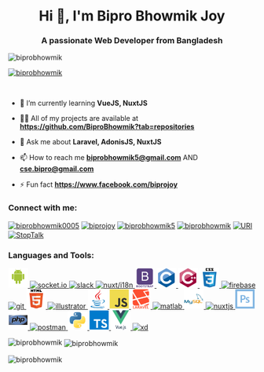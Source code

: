 <h1 align="center">Hi 👋, I'm Bipro Bhowmik Joy</h1>
<h3 align="center">A passionate Web Developer from Bangladesh</h3>

<p align="left"> <img src="https://komarev.com/ghpvc/?username=biprobhowmik&label=Profile%20views&color=0e75b6&style=flat" alt="biprobhowmik" /> </p>

<p align="left"> <a href="https://github.com/ryo-ma/github-profile-trophy"><img src="https://github-profile-trophy.vercel.app/?username=biprobhowmik" alt="biprobhowmik" /></a> </p>

<p align="left"> <a href="https://twitter.com/" target="blank"><img src="https://img.shields.io/twitter/follow/?logo=twitter&style=for-the-badge" alt="" /></a> </p>

- 🌱 I’m currently learning **VueJS, NuxtJS**

- 👨‍💻 All of my projects are available at **https://github.com/BiproBhowmik?tab=repositories**

- 💬 Ask me about **Laravel, AdonisJS, NuxtJS**

- 📫 How to reach me **biprobhowmik5@gmail.com** AND **cse.bipro@gmail.com**

- ⚡ Fun fact **https://www.facebook.com/biprojoy**

<h3 align="left">Connect with me:</h3>
<p align="left">
<a href="https://linkedin.com/in/biprobhowmik0005" target="blank"><img align="center" src="https://raw.githubusercontent.com/rahuldkjain/github-profile-readme-generator/master/src/images/icons/Social/linked-in-alt.svg" alt="biprobhowmik0005" height="30" width="40" /></a>
<a href="https://fb.com/biprojoy" target="blank"><img align="center" src="https://raw.githubusercontent.com/rahuldkjain/github-profile-readme-generator/master/src/images/icons/Social/facebook.svg" alt="biprojoy" height="30" width="40" /></a>
<a href="https://www.codechef.com/users/biprobhowmik5" target="blank"><img align="center" src="https://cdn.jsdelivr.net/npm/simple-icons@3.1.0/icons/codechef.svg" alt="biprobhowmik5" height="30" width="40" /></a>
<a href="https://codeforces.com/profile/biprobhowmik" target="blank"><img align="center" src="https://raw.githubusercontent.com/rahuldkjain/github-profile-readme-generator/master/src/images/icons/Social/codeforces.svg" alt="biprobhowmik" height="30" width="40" /></a>
<a href="https://www.beecrowd.com.br/judge/en/profile/149554" target="blank"><img align="center" src="https://i.ytimg.com/vi/VzOhnK0CuiE/maxresdefault.jpg" alt="URI" height="30" width="40" /></a>
 <a href="https://www.stopstalk.com/user/profile/Bipro_Bhowmik" target="blank"><img align="center" src="https://www.stopstalk.com/static/images/stopstalk-logo.png" alt="StopTalk" height="30" width="40" /></a>
</p>

<h3 align="left">Languages and Tools:</h3>
<p align="left"> <a href="https://developer.android.com" target="_blank" rel="noreferrer"> <img src="https://raw.githubusercontent.com/devicons/devicon/master/icons/android/android-original-wordmark.svg" alt="android" width="40" height="40"/> </a>
 <a href="https://socket.io/" target="_blank" rel="noreferrer"> <img src="https://cdn.onlinewebfonts.com/svg/img_238853.png" alt="socket.io" width="40" height="40"/> </a>
 <a href="https://slack.com/" target="_blank" rel="noreferrer"> <img src="https://www.howtogeek.com/wp-content/uploads/2019/06/slack_logo.png?height=200p&trim=2,2,2,2" alt="slack" width="40" height="40"/> </a>
  <a href="https://i18n.nuxtjs.org/" target="_blank" rel="noreferrer"> <img src="https://i18n.nuxtjs.org/preview-dark.png" alt="nuxt/i18n" width="40" height="40"/> </a>
 <a href="https://getbootstrap.com" target="_blank" rel="noreferrer"> <img src="https://raw.githubusercontent.com/devicons/devicon/master/icons/bootstrap/bootstrap-plain-wordmark.svg" alt="bootstrap" width="40" height="40"/> </a> <a href="https://www.cprogramming.com/" target="_blank" rel="noreferrer"> <img src="https://raw.githubusercontent.com/devicons/devicon/master/icons/c/c-original.svg" alt="c" width="40" height="40"/> </a> <a href="https://www.w3schools.com/cpp/" target="_blank" rel="noreferrer"> <img src="https://raw.githubusercontent.com/devicons/devicon/master/icons/cplusplus/cplusplus-original.svg" alt="cplusplus" width="40" height="40"/> </a> <a href="https://www.w3schools.com/css/" target="_blank" rel="noreferrer"> <img src="https://raw.githubusercontent.com/devicons/devicon/master/icons/css3/css3-original-wordmark.svg" alt="css3" width="40" height="40"/> </a> <a href="https://firebase.google.com/" target="_blank" rel="noreferrer"> <img src="https://www.vectorlogo.zone/logos/firebase/firebase-icon.svg" alt="firebase" width="40" height="40"/> </a> <a href="https://git-scm.com/" target="_blank" rel="noreferrer"> <img src="https://www.vectorlogo.zone/logos/git-scm/git-scm-icon.svg" alt="git" width="40" height="40"/> </a> <a href="https://www.w3.org/html/" target="_blank" rel="noreferrer"> <img src="https://raw.githubusercontent.com/devicons/devicon/master/icons/html5/html5-original-wordmark.svg" alt="html5" width="40" height="40"/> </a> <a href="https://www.adobe.com/in/products/illustrator.html" target="_blank" rel="noreferrer"> <img src="https://www.vectorlogo.zone/logos/adobe_illustrator/adobe_illustrator-icon.svg" alt="illustrator" width="40" height="40"/> </a> <a href="https://www.java.com" target="_blank" rel="noreferrer"> <img src="https://raw.githubusercontent.com/devicons/devicon/master/icons/java/java-original.svg" alt="java" width="40" height="40"/> </a> <a href="https://developer.mozilla.org/en-US/docs/Web/JavaScript" target="_blank" rel="noreferrer"> <img src="https://raw.githubusercontent.com/devicons/devicon/master/icons/javascript/javascript-original.svg" alt="javascript" width="40" height="40"/> </a> <a href="https://laravel.com/" target="_blank" rel="noreferrer"> <img src="https://raw.githubusercontent.com/devicons/devicon/master/icons/laravel/laravel-plain-wordmark.svg" alt="laravel" width="40" height="40"/> </a> <a href="https://www.mathworks.com/" target="_blank" rel="noreferrer"> <img src="https://upload.wikimedia.org/wikipedia/commons/2/21/Matlab_Logo.png" alt="matlab" width="40" height="40"/> </a> <a href="https://www.mysql.com/" target="_blank" rel="noreferrer"> <img src="https://raw.githubusercontent.com/devicons/devicon/master/icons/mysql/mysql-original-wordmark.svg" alt="mysql" width="40" height="40"/> </a> <a href="https://nuxtjs.org/" target="_blank" rel="noreferrer"> <img src="https://www.vectorlogo.zone/logos/nuxtjs/nuxtjs-icon.svg" alt="nuxtjs" width="40" height="40"/> </a> <a href="https://www.photoshop.com/en" target="_blank" rel="noreferrer"> <img src="https://raw.githubusercontent.com/devicons/devicon/master/icons/photoshop/photoshop-line.svg" alt="photoshop" width="40" height="40"/> </a> <a href="https://www.php.net" target="_blank" rel="noreferrer"> <img src="https://raw.githubusercontent.com/devicons/devicon/master/icons/php/php-original.svg" alt="php" width="40" height="40"/> </a> <a href="https://postman.com" target="_blank" rel="noreferrer"> <img src="https://www.vectorlogo.zone/logos/getpostman/getpostman-icon.svg" alt="postman" width="40" height="40"/> </a> <a href="https://www.python.org" target="_blank" rel="noreferrer"> <img src="https://raw.githubusercontent.com/devicons/devicon/master/icons/python/python-original.svg" alt="python" width="40" height="40"/> </a> <a href="https://www.typescriptlang.org/" target="_blank" rel="noreferrer"> <img src="https://raw.githubusercontent.com/devicons/devicon/master/icons/typescript/typescript-original.svg" alt="typescript" width="40" height="40"/> </a> <a href="https://vuejs.org/" target="_blank" rel="noreferrer"> <img src="https://raw.githubusercontent.com/devicons/devicon/master/icons/vuejs/vuejs-original-wordmark.svg" alt="vuejs" width="40" height="40"/> </a> <a href="https://www.adobe.com/products/xd.html" target="_blank" rel="noreferrer"> <img src="https://cdn.worldvectorlogo.com/logos/adobe-xd.svg" alt="xd" width="40" height="40"/> </a> </p>

<p><img align="left" src="https://github-readme-stats.vercel.app/api/top-langs?username=biprobhowmik&show_icons=true&locale=en&layout=compact" alt="biprobhowmik" /></p>

<p>&nbsp;<img align="center" src="https://github-readme-stats.vercel.app/api?username=biprobhowmik&show_icons=true&locale=en" alt="biprobhowmik" /></p>

<p><img align="center" src="https://github-readme-streak-stats.herokuapp.com/?user=biprobhowmik&" alt="biprobhowmik" /></p>
